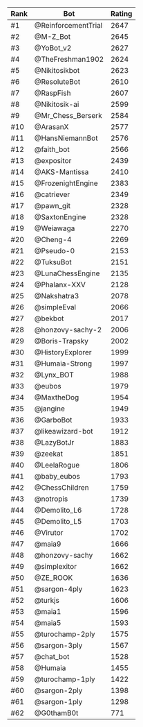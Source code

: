 Rank|Bot|Rating
---|---|---
#1|@ReinforcementTrial|2647
#2|@M-Z_Bot|2645
#3|@YoBot_v2|2627
#4|@TheFreshman1902|2624
#5|@Nikitosikbot|2623
#6|@ResoluteBot|2610
#7|@RaspFish|2607
#8|@Nikitosik-ai|2599
#9|@Mr_Chess_Berserk|2584
#10|@ArasanX|2577
#11|@HansNiemannBot|2576
#12|@faith_bot|2566
#13|@expositor|2439
#14|@AKS-Mantissa|2410
#15|@FrozenightEngine|2383
#16|@catriever|2349
#17|@pawn_git|2328
#18|@SaxtonEngine|2328
#19|@Weiawaga|2270
#20|@Cheng-4|2269
#21|@Pseudo-0|2153
#22|@TuksuBot|2151
#23|@LunaChessEngine|2135
#24|@Phalanx-XXV|2128
#25|@Nakshatra3|2078
#26|@simpleEval|2066
#27|@bekbot|2017
#28|@honzovy-sachy-2|2006
#29|@Boris-Trapsky|2002
#30|@HistoryExplorer|1999
#31|@Humaia-Strong|1997
#32|@Lynx_BOT|1988
#33|@eubos|1979
#34|@MaxtheDog|1954
#35|@jangine|1949
#36|@GarboBot|1933
#37|@likeawizard-bot|1912
#38|@LazyBotJr|1883
#39|@zeekat|1851
#40|@LeelaRogue|1806
#41|@baby_eubos|1793
#42|@ChessChildren|1759
#43|@notropis|1739
#44|@Demolito_L6|1728
#45|@Demolito_L5|1703
#46|@Virutor|1702
#47|@maia9|1666
#48|@honzovy-sachy|1662
#49|@simplexitor|1662
#50|@ZE_ROOK|1636
#51|@sargon-4ply|1623
#52|@turkjs|1606
#53|@maia1|1596
#54|@maia5|1593
#55|@turochamp-2ply|1575
#56|@sargon-3ply|1567
#57|@chat_bot|1528
#58|@Humaia|1455
#59|@turochamp-1ply|1422
#60|@sargon-2ply|1398
#61|@sargon-1ply|1298
#62|@G0thamB0t|771
